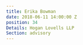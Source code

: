 ```yaml
---
title: Erika Bowman
date: 2018-06-11 14:00:00 Z
position: 34
Details: Hogan Lovells LLP
Section: advisory
---
```


